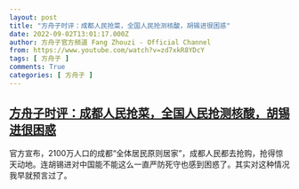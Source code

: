 ```yaml
---
layout: post
title: "方舟子时评：成都人民抢菜，全国人民抢测核酸，胡锡进很困惑"
date: 2022-09-02T13:01:17.000Z
author: 方舟子官方频道 Fang Zhouzi - Official Channel
from: https://www.youtube.com/watch?v=zd7xkR8YDcY
tags: [ 方舟子 ]
comments: True
categories: [ 方舟子 ]
---
```

<!--1662123677000-->
[方舟子时评：成都人民抢菜，全国人民抢测核酸，胡锡进很困惑](https://www.youtube.com/watch?v=zd7xkR8YDcY)
------

<div>
官方宣布，2100万人口的成都“全体居民原则居家”，成都人民都去抢购，抢得惊天动地。连胡锡进对中国能不能这么一直严防死守也感到困惑了。其实对这种情况我早就预言过了。
</div>
